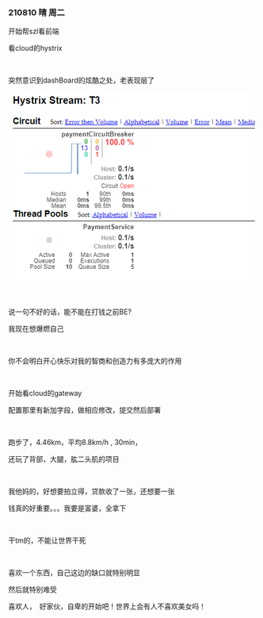 ### 210810  晴 周二

开始帮szl看前端

看cloud的hystrix

<br>

突然意识到dashBoard的炫酷之处，老表现层了

![image-20210810143635707](imgs/image-20210810143635707.png)

<br>

说一句不好的话，能不能在打钱之前BE?

我现在想爆燃自己

<br>

你不会明白开心快乐对我的智商和创造力有多庞大的作用

<br>

开始看cloud的gateway

配置那里有新加字段，做相应修改，提交然后部署

<br>

跑步了，4.46km，平均8.8km/h , 30min，

还玩了背部，大腿，肱二头肌的项目

<br>

我他妈的，好想要拍立得，贷款收了一张，还想要一张

钱真的好重要。。。我要是富婆，全拿下

<br>

干tm的，不能让世界干死

<br>

喜欢一个东西，自己这边的缺口就特别明显

然后就特别难受

喜欢人，　好家伙，自卑的开始吧！世界上会有人不喜欢美女吗！







